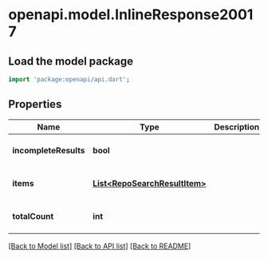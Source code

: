 # openapi.model.InlineResponse20017

## Load the model package
```dart
import 'package:openapi/api.dart';
```

## Properties
Name | Type | Description | Notes
------------ | ------------- | ------------- | -------------
**incompleteResults** | **bool** |  | [optional] [default to null]
**items** | [**List&lt;RepoSearchResultItem&gt;**](RepoSearchResultItem.md) |  | [optional] [default to []]
**totalCount** | **int** |  | [optional] [default to null]

[[Back to Model list]](../README.md#documentation-for-models) [[Back to API list]](../README.md#documentation-for-api-endpoints) [[Back to README]](../README.md)


